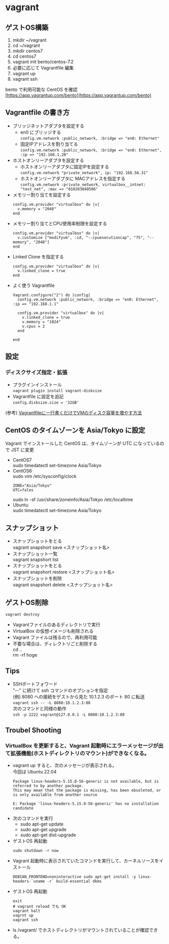 # vagrant

## ゲストOS構築
1. mkdir ~/vagrant
1. cd ~/vagrant
1. mkdir centos7
1. cd centos7
1. vagrant init bento/centos-7.2
1. 必要に応じて Vagrantfile 編集
1. vagrant up
1. vagrant ssh

bento で利用可能な CentOS を確認  
[https://app.vagrantup.com/bento](https://app.vagrantup.com/bento)

## Vagrantfile の書き方
- ブリッジネットアダプタを設定する
  - en0 にブリッジする  
`config.vm.network :public_network, :bridge => "en0: Ethernet"`
  - 固定IPアドレスを割り当てる  
`config.vm.network :public_network, :bridge => "en0: Ethernet", :ip => "192.168.1.20"`
- ホストオンリーアダプタを設定する
  - ホストオンリーアダプタに固定IPを設定する  
`config.vm.network "private_network", ip: "192.168.56.31"`
  - ホストオンリーアダプタに MACアドレスを指定する  
`config.vm.network :private_network, virtualbox__intnet: "test_net", :mac => "010203040506"`
- メモリー割り当てを設定する  
    ```
    config.vm.provider "virtualbox" do |v|
      v.memory = "2048"
    end
    ```
- メモリー割り当てとCPU使用率制限を設定する  
    ```
    config.vm.provider "virtualbox" do |v|
      v.customize ["modifyvm", :id, "--cpuexecutioncap", "75", "--memory", "2048"]
    end
    ```
- Linked Clone を指定する  
    ```
    config.vm.provider "virtualbox" do |v|
      v.linked_clone = true
    end
    ```
* よく使う Vagrantfile  
  ```
  Vagrant.configure("2") do |config|
    config.vm.network :public_network, :bridge => "en0: Ethernet", :ip => "192.168.1.1"
  
    config.vm.provider "virtualbox" do |v|
      v.linked_clone = true
      v.memory = "1024"
      v.cpus = 2
    end
  
  end
  ```

## 設定
### ディスクサイズ指定・拡張

* プラグインインストール  
`vagrant plugin install vagrant-disksize`
* Vagrantfile に設定を追記  
`config.disksize.size = '32GB'`

(参考) [Vagrantfileに一行書くだけでVMのディスク容量を増やす方法](https://qiita.com/yut_h1979/items/c84c490053877beee5c1)

## CentOS のタイムゾーンを Asia/Tokyo に設定
Vagrant でインストールした CentOS は、タイムゾーンが UTC になっているので JST に変更

- CentOS7  
  sudo timedatectl set-timezone Asia/Tokyo
- CentOS6  
  sudo vim /etc/sysconfig/clock
  ```
  ZONE="Asia/Tokyo"
  UTC=fales
  ```
  sudo ln -sf /usr/share/zoneinfo/Asia/Tokyo /etc/localtime
- Ubuntu  
  sudo timedatectl set-timezone Asia/Tokyo

## スナップショット

* スナップショットをとる  
vagrant snapshort save <スナップショット名>
* スナップショット一覧  
vagrant snapshort list
* スナップショットをとる  
vagrant snapshort restore <スナップショット名>
* スナップショットを削除  
vagrant snapshort delete <スナップショット名>


## ゲストOS削除
`vagrant destroy`
* Vagrantファイルのあるディレクトリで実行
* VirtualBox の仮想イメージも削除される
* Vagrant ファイルは残るので、再利用可能
* 不要な場合は、ディレクトリごと削除する  
cd ..  
rm -rf hoge

## Tips

* SSHポートフォワード  
  "--" に続けて ssh コマンドのオプションを指定  
  (例) 8080 への接続をゲストから見た 10.1.2.3 のポート 80 に転送  
  `vagrant ssh -- -L 8080:10.1.2.3:80`  
  次のコマンドと同様の動作  
  `ssh -p 2222 vagrant@127.0.0.1 -L 8080:10.1.2.3:80`

## Troubel Shooting

### VirtualBox を更新すると、Vagrant 起動時にエラーメッセージが出て拡張機能(ホストディレクトリのマウント)ができなくなる。

* vagrant up すると、次のメッセージが表示される。  
  今回は Ubuntu 22.04
  ```
  Package linux-headers-5.15.0-56-generic is not available, but is referred to by another package.
  This may mean that the package is missing, has been obsoleted, or
  is only available from another source

  E: Package 'linux-headers-5.15.0-56-generic' has no installation candidate
  ```
* 次のコマンドを実行
  * sudo apt-get update
  * sudo apt-get upgrade
  * sudo apt-get dist-upgrade
* ゲストOS 再起動
  ```
  sudo shutdown -r now
  ```
* Vagrant 起動時に表示されていたコマンドを実行して、カーネルソースをイストール
  ```
  DEBIAN_FRONTEND=noninteractive sudo apt-get install -y linux-headers-`uname -r` build-essential dkms
  ```
* ゲストOS 再起動
  ```
  exit
  # vagrant reload でも OK
  vagrant halt
  vagrnt up
  vagrant ssh
  ```
* ls /vagrant/ でホストディレクトリがマウントされていることが確認できる。

